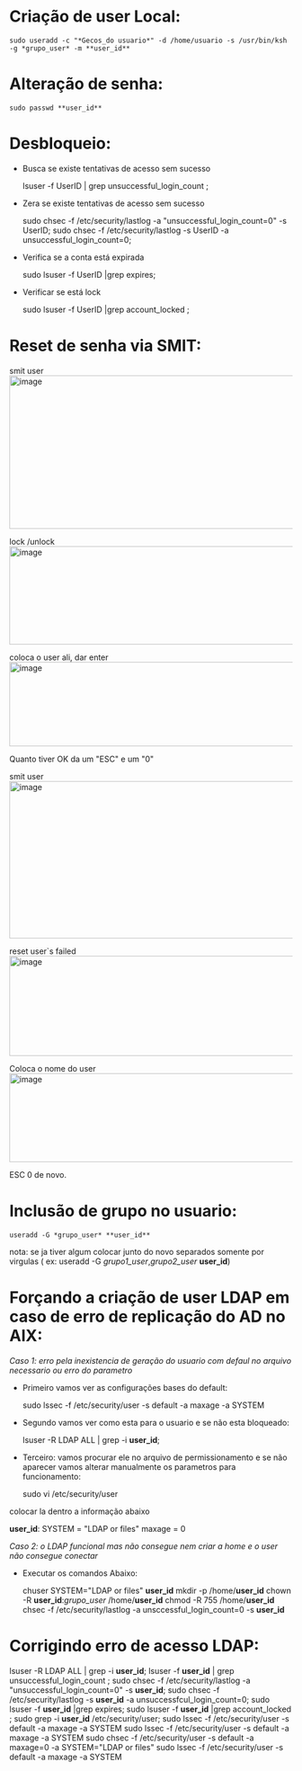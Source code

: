 # Criação de user Local:
    sudo useradd -c "*Gecos_do usuario*" -d /home/usuario -s /usr/bin/ksh -g *grupo_user* -m **user_id**

# Alteração de senha:
    sudo passwd **user_id**

# Desbloqueio:
- Busca se existe tentativas de acesso sem sucesso

    lsuser -f UserID | grep unsuccessful_login_count ;

- Zera se existe tentativas de acesso sem sucesso
  
    sudo chsec -f /etc/security/lastlog -a "unsuccessful_login_count=0" -s UserID;
    sudo chsec -f /etc/security/lastlog -s UserID -a unsuccessful_login_count=0;

- Verifica se a conta está expirada

    sudo lsuser -f UserID |grep expires;

- Verificar se está lock

    sudo lsuser -f UserID |grep account_locked ;

# Reset de senha via SMIT:
smit user
<img width="590" height="273" alt="image" src="https://github.com/user-attachments/assets/a2a7b0f5-bf6b-424d-92ed-03dc18a84171" />

lock /unlock
<img width="850" height="175" alt="image" src="https://github.com/user-attachments/assets/9216051a-e233-47c9-bde9-72dbeb10f24d" />

coloca o user ali, dar enter
<img width="852" height="150" alt="image" src="https://github.com/user-attachments/assets/d4d525c5-e63a-4bbf-b7fe-acc9ebc47e91" />

Quanto tiver OK da um "ESC" e um "0" 

smit user
<img width="591" height="280" alt="image" src="https://github.com/user-attachments/assets/2e664f83-7aa8-429f-afbb-8ec3e77d5fd9" />

reset user`s failed
<img width="851" height="178" alt="image" src="https://github.com/user-attachments/assets/26301ad1-b2d3-4ac1-a008-953e53b12ccc" />

Coloca o nome do user
<img width="847" height="158" alt="image" src="https://github.com/user-attachments/assets/d14093c0-4792-4fa2-8880-bd564cff14e6" />

ESC 0 de novo. 

# Inclusão de grupo no usuario:
    useradd -G *grupo_user* **user_id**

nota: se ja tiver algum colocar junto do novo separados somente por virgulas ( ex: useradd -G *grupo1_user*,*grupo2_user* **user_id**)


# Forçando a criação de user LDAP em caso de erro de replicação do AD no AIX:

*Caso 1:  erro pela inexistencia de geração do usuario com defaul no arquivo necessario ou erro do parametro*

- Primeiro vamos ver as configurações bases do default:

    sudo lssec -f /etc/security/user -s default -a maxage -a SYSTEM

- Segundo vamos ver como esta para o usuario e se não esta bloqueado:

    lsuser -R LDAP ALL | grep -i **user_id**;

- Terceiro: vamos procurar ele no arquivo de permissionamento e se não aparecer vamos alterar manualmente os parametros para funcionamento:

    sudo vi /etc/security/user

colocar la dentro a informação abaixo

**user_id**:
        SYSTEM = "LDAP or files"
        maxage = 0


*Caso 2: o LDAP funcional mas não consegue nem criar a home e o user não consegue conectar*

- Executar os comandos Abaixo:

    chuser SYSTEM="LDAP or files" **user_id**
    mkdir -p /home/**user_id**
    chown -R **user_id**:*grupo_user* /home/**user_id**
    chmod -R 755 /home/**user_id**
    chsec -f /etc/security/lastlog -a unsccessful_login_count=0 -s **user_id**


# Corrigindo erro de acesso LDAP:

lsuser -R LDAP ALL | grep -i **user_id**;
lsuser -f **user_id** | grep unsuccessful_login_count ;
sudo chsec -f /etc/security/lastlog -a "unsuccessful_login_count=0" -s **user_id**;
sudo chsec -f /etc/security/lastlog -s **user_id** -a unsuccessfcul_login_count=0;
sudo lsuser -f **user_id** |grep expires;
sudo lsuser -f **user_id** |grep account_locked ;
sudo grep -i **user_id** /etc/security/user;
sudo lssec -f /etc/security/user -s default -a maxage -a SYSTEM
sudo lssec -f /etc/security/user -s default -a maxage -a SYSTEM
sudo chsec -f /etc/security/user -s default -a maxage=0 -a SYSTEM="LDAP or files"
sudo lssec -f /etc/security/user -s default -a maxage -a SYSTEM


